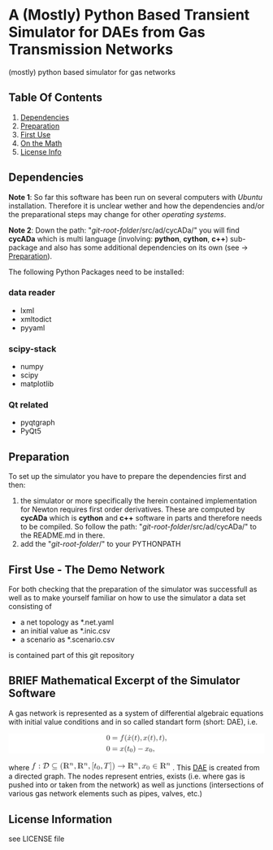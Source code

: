 # A (Mostly) Python Based Transient Simulator for DAEs from Gas Transmission Networks

(mostly) python based simulator for gas networks

## Table Of Contents

1. [Dependencies](#deps)
2. [Preparation](#preps)
3. [First Use](#first)
4. [On the Math](#maths)
5. [License Info](#licens)

## <a name="deps">Dependencies</a>

**Note 1**: So far this software has been run on several computers with *Ubuntu* installation. Therefore it is unclear wether and how the dependencies and/or the preparational steps may change for other *operating systems*. 

**Note 2**: Down the path: "*git-root-folder*/src/ad/cycADa/" you will find **cycADa** which is multi language (involving: **python**, **cython**, **c++**) sub-package and also has some additional dependencies on its own (see -> [Preparation](#preps)).

The following Python Packages need to be installed:

### data reader

- lxml
- xmltodict
- pyyaml

### scipy-stack

- numpy
- scipy
- matplotlib

### Qt related

- pyqtgraph
- PyQt5

## <a name="preps">Preparation</a>

To set up the simulator you have to prepare the dependencies first and then:

1. the simulator or more specifically the herein contained implementation for Newton requires first order derivatives. 
These are computed by **cycADa** which is **cython** and **c++** software in parts and therefore needs to be compiled. 
So follow the path: "*git-root-folder*/src/ad/cycADa/" to the README.md in there.
2. add the "*git-root-folder*/" to your PYTHONPATH

## <a name="first">First Use - The Demo Network</a>
For both checking that the preparation of the simulator was successfull as well as to make yourself familiar on how to use the simulator a data set consisting of

 - a net topology as *.net.yaml
 - an initial value as *.inic.csv
 - a scenario as *.scenario.csv

is contained part of this git repository
 
## <a name="maths">BRIEF Mathematical Excerpt of the Simulator Software</a>

A gas network is represented as a system of differential algebraic equations 
with initial value conditions and in so called standart form 
(short: <a name="DAE">DAE</a>), i.e.

![file_0](./.README_resources/img/file_0.png)

where  ![file_inline_0_0](./.README_resources/img/file_inline_0_0.png) . 
This [DAE](#DAE) is created from a directed graph. 
The nodes represent entries, exists (i.e. where gas is pushed into or taken from the network) as well as junctions (intersections of various gas network elements such as pipes, valves, etc.)

## <a name="licens">License Information</a>

see LICENSE file
